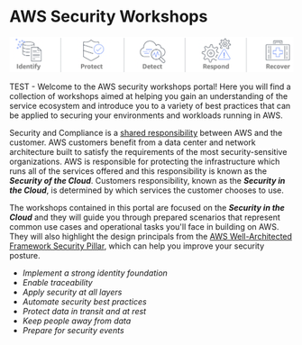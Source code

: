 # AWS Security Workshops

![Components](assets/images/csf-core-functions.png "NIST Cybersecurity Framework Core Functions")

TEST - Welcome to the AWS security workshops portal!  Here you will find a collection of workshops aimed at helping you gain an understanding of the service ecosystem and introduce you to a variety of best practices that can be applied to securing your environments and workloads running in AWS.  

Security and Compliance is a <a href="https://aws.amazon.com/compliance/shared-responsibility-model/" target="_blank">shared responsibility</a> between AWS and the customer.  AWS customers benefit from a data center and network architecture built to satisfy the requirements of the most security-sensitive organizations.  AWS is responsible for protecting the infrastructure which runs all of the services offered and this responsibility is known as the ***Security of the Cloud***.  Customers responsibility, known as the ***Security in the Cloud***, is determined by which services the customer chooses to use.  

The workshops contained in this portal are focused on the ***Security in the Cloud*** and they will guide you through prepared scenarios that represent common use cases and operational tasks you'll face in building on AWS.  They will also highlight the design principals from the <a href="https://d1.awsstatic.com/whitepapers/architecture/AWS-Security-Pillar.pdf" target="_blank">AWS Well-Architected Framework Security Pillar</a>, which can help you improve your security posture.

* *Implement a strong identity foundation*
* *Enable traceability*
* *Apply security at all layers*
* *Automate security best practices*
* *Protect data in transit and at rest*
* *Keep people away from data*
* *Prepare for security events*